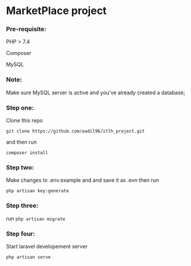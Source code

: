 # MarketPlace project

### Pre-requisite:

PHP > 7.4

Composer

MySQL

### Note:

Make sure MySQL server is active and you've already created a database;

### Step one: 

Clone this repo 

```git clone https://github.com/aadil96/itlh_project.git```

and then run

```composer install```

### Step two:

Make changes to .env.example and and save it as .evn then run

```php artisan key:generate```

### Step three:

run ```php artisan migrate```

### Step four:
 
 Start laravel developement server
 
 ```php artisan serve```
 
 
